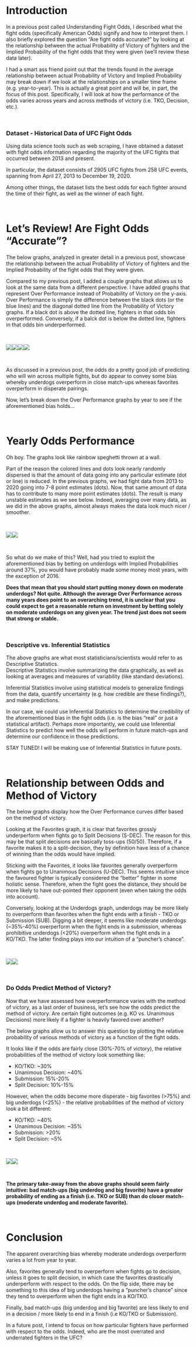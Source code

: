 <br>

Introduction
============

In a previous post called Understanding Fight Odds, I described what the
fight odds (specifically American Odds) signify and how to interpret
them. I also briefly explored the question “Are fight odds accurate?” by
looking at the relationship between the actual Probability of Victory of
fighters and the Implied Probability of the fight odds that they were
given (we’ll review these data later).

I had a smart ass friend point out that the trends found in the average
relationship between actual Probability of Victory and Implied
Probability may break down if we look at the relationships on a smaller
time frame (e.g. year-to-year). This is actually a great point and will
be, in part, the focus of this post. Specifically, I will look at how
the performance of the odds varies across years and across methods of
victory (i.e. TKO, Decision, etc.).

<br>

### Dataset - Historical Data of UFC Fight Odds

Using data science tools such as web scraping, I have obtained a dataset
with fight odds information regarding the majority of the UFC fights
that occurred between 2013 and present.

In particular, the dataset consists of 2905 UFC fights from 258 UFC
events, spanning from April 27, 2013 to December 19, 2020.

Among other things, the dataset lists the best odds for each fighter
around the time of their fight, as well as the winner of each fight.

<br>

Let’s Review! Are Fight Odds “Accurate”?
========================================

The below graphs, analyzed in greater detail in a previous post,
showcase the relationship between the actual Probability of Victory of
fighters and the Implied Probability of the fight odds that they were
given.

Compared to my previous post, I added a couple graphs that allows us to
look at the same data from a different perspective. I have added graphs
that represent Over Performance instead of Probability of Victory on the
y-axis. Over Performance is simply the difference between the black dots
(or the blue lines) and the diagonal dotted line from the Probability of
Victory graphs. If a black dot is above the dotted line, fighters in
that odds bin overperformed. Conversely, if a balck dot is below the
dotted line, fighters in that odds bin underperformed.

<br>

![](/AttM/rmd_images/2021-01-18-how_accurate_are_fight_odds/unnamed-chunk-3-1.png)![](/AttM/rmd_images/2021-01-18-how_accurate_are_fight_odds/unnamed-chunk-3-2.png)![](/AttM/rmd_images/2021-01-18-how_accurate_are_fight_odds/unnamed-chunk-3-3.png)![](/AttM/rmd_images/2021-01-18-how_accurate_are_fight_odds/unnamed-chunk-3-4.png)

<br>

As discussed in a previous post, the odds do a pretty good job of
predicting who will win across multiple fights, but do appear to convey
some bias whereby underdogs overperform in close match-ups whereas
favorites overperform in disperate pairings.

Now, let’s break down the Over Performance graphs by year to see if the
aforementioned bias holds…

<br>

Yearly Odds Performance
=======================

Oh boy. The graphs look like rainbow speghetti thrown at a wall.

Part of the reason the colored lines and dots look nearly randomly
dispersed is that the amount of data going into any particular estimate
(dot or line) is reduced. In the previous graphs, we had fight data from
2013 to 2020 going into 7-8 point estimates (dots). Now, that same
amount of data has to contribute to many more point estimates (dots).
The result is many unstable estimates as we see below. Indeed, averaging
over many data, as we did in the above graphs, almost always makes the
data look much nicer / smoother.

<br>

![](/AttM/rmd_images/2021-01-18-how_accurate_are_fight_odds/unnamed-chunk-4-1.png)![](/AttM/rmd_images/2021-01-18-how_accurate_are_fight_odds/unnamed-chunk-4-2.png)

<br>

So what do we make of this? Well, had you tried to exploit the
aforementioned bias by betting on underdogs with Implied Probabilities
around 37%, you would have probably made some money most years, with the
exception of 2016.

**Does that mean that you should start putting money down on moderate
underdogs? Not quite. Although the average Over Performance across many
years does point to an overarching trend, it is unclear that you could
expect to get a reasonable return on investment by betting solely on
moderate underdogs on any given year. The trend just does not seem that
strong or stable.**

<br>

### Descriptive vs. Inferential Statistics

The above graphs are what most statisticians/scientists would refer to
as Descriptive Statistics.  
Descriptive Statistics involve summarizing the data graphically, as well
as looking at averages and measures of variability (like standard
deviations).

Inferential Statistics involve using statistical models to generalize
findings from the data, quantify uncertainty (e.g. how credible are
these findings?), and make predictions.

In our case, we could use Inferential Statistics to determine the
credibility of the aforementioned bias in the fight odds (i.e. is the
bias “real” or just a statistical artifact). Perhaps more importantly,
we could use Inferential Statistics to predict how well the odds will
perform in future match-ups and determine our confidence in those
predictions.

STAY TUNED! I will be making use of Inferential Statistics in future
posts.

<br>

Relationship between Odds and Method of Victory
===============================================

The below graphs display how the Over Performance curves differ based on
the method of victory.

Looking at the Favorites graph, it is clear that favorites grossly
underperform when fights go to Split Decisions (S-DEC). The reason for
this may be that split decisions are basically toss-ups (50/50).
Therefore, if a favorite makes it to a split-decision, they by
definition have less of a chance of winning than the odds would have
implied.

Sticking with the Favorites, it looks like favorites generally
overperform when fights go to Unanimous Decisions (U-DEC). This seems
intuitive since the favoured fighter is typically considered the
“better” fighter in some holistic sense. Therefore, when the fight goes
the distance, they should be more likely to have out-pointed their
opponent (even when taking the odds into account).

Conversely, looking at the Underdogs graph, underdogs may be more likely
to overperform than favorites when the fight ends with a finish - TKO or
Submission (SUB). Digging a bit deeper, it seems like moderate underdogs
(~35%-40%) overperform when the fight ends in a submission, whereas
prohibitive underdogs (&lt;20%) overperform when the fight ends in a
KO/TKO. The latter finding plays into our intuition of a “puncher’s
chance”.

<br>

![](/AttM/rmd_images/2021-01-18-how_accurate_are_fight_odds/unnamed-chunk-5-1.png)![](/AttM/rmd_images/2021-01-18-how_accurate_are_fight_odds/unnamed-chunk-5-2.png)

<br>

### Do Odds Predict Method of Victory?

Now that we have assessed how overperformance varies with the method of
victory, as a last order of business, let’s see how the odds predict the
method of victory. Are certain fight outcomes (e.g. KO vs. Unanimous
Decisions) more likely if a fighter is heavily favored over another?

The below graphs allow us to answer this question by plotting the
relative probability of various methods of victory as a function of the
fight odds.

It looks like if the odds are fairly close (30%-70% of victory), the
relative probabilities of the method of victory look something like:  
- KO/TKO: ~30%  
- Unanimous Decision: ~40%  
- Submission: 15%-20%  
- Split Decision: 10%-15%

However, when the odds become more disperate - big favorites (&gt;75%)
and big underdogs (&lt;25%) - the relative probabilities of the method
of victory look a bit different:  
- KO/TKO: ~40%  
- Unanimous Decision: ~35%  
- Submission: &gt;20%  
- Split Decision: ~5%

<br>

![](/AttM/rmd_images/2021-01-18-how_accurate_are_fight_odds/unnamed-chunk-6-1.png)![](/AttM/rmd_images/2021-01-18-how_accurate_are_fight_odds/unnamed-chunk-6-2.png)

<br>

**The primary take-away from the above graphs should seem fairly
intuitive: bad match-ups (big underdog and big favorite) have a greater
probability of ending as a finish (i.e. TKO or SUB) than do closer
match-ups (moderate underdog and moderate favorite).**

<br>

Conclusion
==========

The apparent overarching bias whereby moderate underdogs overperform
varies a lot from year to year.

Also, favorites generally tend to overperform when fights go to
decision, unless it goes to split decision, in which case the favorites
drastically underperform with respect to the odds. On the flip side,
there may be something to this idea of big underdogs having a “puncher’s
chance” since they tend to overperform when the fight ends in a KO/TKO.

Finally, bad match-ups (big underdog and big favorite) are less likely
to end in a decision / more likely to end in a finish (i.e KO/TKO or
Submission).

In a future post, I intend to focus on how particular fighters have
performed with respect to the odds. Indeed, who are the most overrated
and underrated fighters in the UFC?
